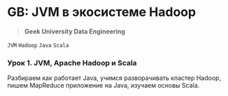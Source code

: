 # GB: JVM в экосистеме Hadoop
> **Geek University Data Engineering**

`JVM` `Hadoop` `Java` `Scala`

### Урок 1. JVM, Apache Hadoop и Scala
Разбираем как работает Java, учимся разворачивать кластер
Hadoop, пишем MapReduce приложение на Java, изучаем основы Scala.
